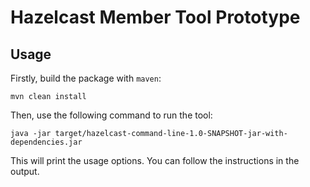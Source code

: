 # Hazelcast Member Tool Prototype

## Usage

Firstly, build the package with `maven`:

```
mvn clean install
```

Then, use the following command to run the tool:

```
java -jar target/hazelcast-command-line-1.0-SNAPSHOT-jar-with-dependencies.jar
```

This will print the usage options. You can follow the instructions in the output.